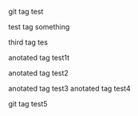 git tag test

test tag something

third tag tes

anotated tag test1t

anotated tag test2

anotated tag test3
anotated tag test4

git tag test5
